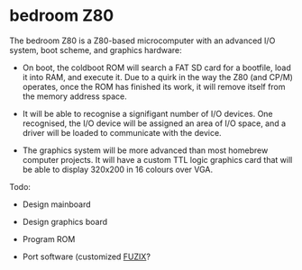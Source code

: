 # bedroom Z80

The bedroom Z80 is a Z80-based microcomputer with an advanced I/O system, boot scheme, and graphics hardware:

- On boot, the coldboot ROM will search a FAT SD card for a bootfile, load it into RAM, and execute it. Due to a quirk in the way the Z80 (and CP/M) operates, once the ROM has finished its work, it will remove itself from the memory address space.

- It will be able to recognise a signifigant number of I/O devices. One recognised, the I/O device will be assigned an area of I/O space, and a driver will be loaded to communicate with the device. 

- The graphics system will be more advanced than most homebrew computer projects. It will have a custom TTL logic graphics card that will be able to display 320x200 in 16 colours over VGA.

Todo:

- Design mainboard

- Design graphics board

- Program ROM

- Port software (customized [FUZIX](https://github.com/EtchedPixels/FUZIX)?
